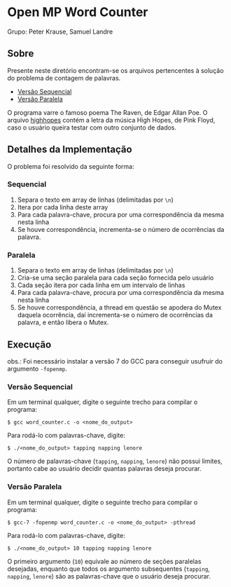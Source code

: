 # Open MP Word Counter
Grupo: Peter Krause, Samuel Landre

## Sobre
Presente neste diretório encontram-se os arquivos pertencentes à solução do problema de contagem de palavras.
- [Versão Sequencial](word_counter.c)
- [Versão Paralela](word_counter_parallel.c)

O programa varre o famoso poema The Raven, de Edgar Allan Poe. O arquivo [highhopes](highhopes.h) contém a letra da música High Hopes, de Pink Floyd, caso o usuário queira testar com outro conjunto de dados.

## Detalhes da Implementação
O problema foi resolvido da seguinte forma:

### Sequencial
1. Separa o texto em array de linhas (delimitadas por `\n`)
2. Itera por cada linha deste array
3. Para cada palavra-chave, procura por uma correspondência da mesma nesta linha
4. Se houve correspondência, incrementa-se o número de ocorrências da palavra.

### Paralela
1. Separa o texto em array de linhas (delimitadas por `\n`)
2. Cria-se uma seção paralela para cada seção fornecida pelo usuário
3. Cada seção itera por cada linha em um intervalo de linhas
4. Para cada palavra-chave, procura por uma correspondência da mesma nesta linha
5. Se houve correspondência, a thread em questão se apodera do Mutex daquela ocorrência, daí incrementa-se o número de ocorrências da palavra, e então libera o Mutex.


## Execução
obs.: Foi necessário instalar a versão 7 do GCC para conseguir usufruir do argumento `-fopenmp`.

### Versão Sequencial
Em um terminal qualquer, digite o seguinte trecho para compilar o programa:
```
$ gcc word_counter.c -o <nome_do_output>
```
Para rodá-lo com palavras-chave, digite:
```
$ ./<nome_do_output> tapping napping lenore
```
O número de palavras-chave (`tapping`, `napping`, `lenore`) não possui limites, portanto cabe ao usuário decidir quantas palavras deseja procurar.

### Versão Paralela
Em um terminal qualquer, digite o seguinte trecho para compilar o programa:
```
$ gcc-7 -fopenmp word_counter.c -o <nome_do_output> -pthread
```
Para rodá-lo com palavras-chave, digite:
```
$ ./<nome_do_output> 10 tapping napping lenore
```
O primeiro argumento (`10`) equivale ao número de seções paralelas desejadas, enquanto que todos os argumento subsequentes (`tapping`, `napping`, `lenore`) são as palavras-chave que o usuário deseja procurar.
